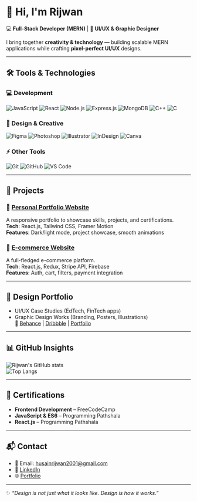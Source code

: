 # 👋 Hi, I'm Rijwan  

💻 **Full-Stack Developer (MERN)** | 🎨 **UI/UX & Graphic Designer**  

I bring together **creativity & technology** — building scalable MERN applications while crafting **pixel-perfect UI/UX** designs.  

---

## 🛠️ Tools & Technologies

### 💻 Development
![JavaScript](https://img.shields.io/badge/-JavaScript-000?&logo=JavaScript)
![React](https://img.shields.io/badge/-React-000?&logo=react)
![Node.js](https://img.shields.io/badge/-Node.js-000?&logo=node.js)
![Express.js](https://img.shields.io/badge/-Express.js-000?&logo=express)
![MongoDB](https://img.shields.io/badge/-MongoDB-000?&logo=mongodb)
![C++](https://img.shields.io/badge/-C++-000?&logo=C%2B%2B&logoColor=white)
![C](https://img.shields.io/badge/-C-000?&logo=C)

### 🎨 Design & Creative
![Figma](https://img.shields.io/badge/-Figma-000?logo=figma)
![Photoshop](https://img.shields.io/badge/-Photoshop-000?logo=adobe%20photoshop)
![Illustrator](https://img.shields.io/badge/-Illustrator-000?logo=adobe%20illustrator)
![InDesign](https://img.shields.io/badge/-InDesign-000?logo=adobe%20indesign)
![Canva](https://img.shields.io/badge/-Canva-000?logo=canva)

### ⚡ Other Tools
![Git](https://img.shields.io/badge/-Git-000?&logo=Git)
![GitHub](https://img.shields.io/badge/-GitHub-000?&logo=Github)
![VS Code](https://img.shields.io/badge/-VS%20Code-000?&logo=visual%20studio%20code)

---

## 📂 Projects

### 🚀 [Personal Portfolio Website](https://github.com/username/portfolio)
A responsive portfolio to showcase skills, projects, and certifications.  
**Tech**: React.js, Tailwind CSS, Framer Motion  
**Features**: Dark/light mode, project showcase, smooth animations  

### 🛒 [E-commerce Website](https://react-mini-project-git-main-rijwanofficials-projects.vercel.app/)
A full-fledged e-commerce platform.  
**Tech**: React.js, Redux, Stripe API, Firebase  
**Features**: Auth, cart, filters, payment integration  

---

## 🎨 Design Portfolio
- UI/UX Case Studies (EdTech, FinTech apps)  
- Graphic Design Works (Branding, Posters, Illustrations)  
🔗 [Behance](your-behance-link) | [Dribbble](your-dribbble-link) | [Portfolio](your-portfolio-link)  

---

## 📊 GitHub Insights

![Rijwan's GitHub stats](https://github-readme-stats.vercel.app/api?username=rijwanofficials&show_icons=true&theme=tokyonight)  
![Top Langs](https://github-readme-stats.vercel.app/api/top-langs/?username=rijwanofficials&layout=compact&theme=tokyonight)

---

## 📜 Certifications
- **Frontend Development** – FreeCodeCamp  
- **JavaScript & ES6** – Programming Pathshala  
- **React.js** – Programming Pathshala  

---

## 📬 Contact
- 📧 Email: husainrijwan2001@gmail.com  
- 💼 [LinkedIn](https://www.linkedin.com/in/rijwanln/)  
- 🌐 [Portfolio](your-portfolio-link)  

---

✨ *“Design is not just what it looks like. Design is how it works.”*  
